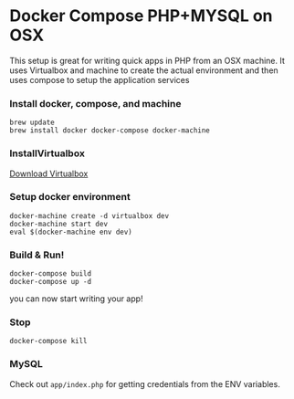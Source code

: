 # Docker Compose PHP+MYSQL on OSX

This setup is great for writing quick apps in PHP from an OSX machine. It uses Virtualbox and machine to create the actual environment and then uses compose to setup the application services


### Install docker, compose, and machine

```
brew update
brew install docker docker-compose docker-machine
```


### InstallVirtualbox
[Download Virtualbox](https://www.virtualbox.org/wiki/Downloads)

### Setup docker environment

```
docker-machine create -d virtualbox dev
docker-machine start dev
eval $(docker-machine env dev)
```

### Build & Run!

```
docker-compose build
docker-compose up -d
```
you can now start writing your app!

### Stop

```
docker-compose kill
```

### MySQL

Check out `app/index.php` for getting credentials from the ENV variables.
